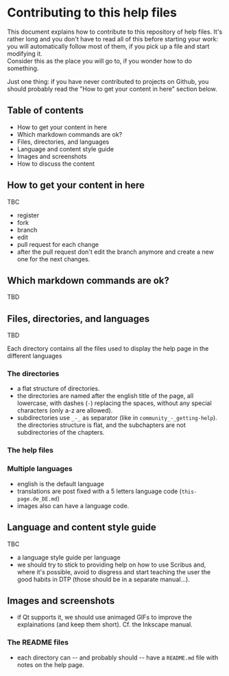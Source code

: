 # Contributing to this help files

This document explains how to contribute to this repository of help files. It's rather long and you don't have to read all of this before starting your work: you will automatically follow most of them, if you pick up a file and start modifying it.  
Consider this as the place you will go to, if you wonder how to do something.

Just one thing: if you have never contributed to projects on Github, you should probably read the "How to get your content in here" section below.

## Table of contents

- How to get your content in here
- Which markdown commands are ok?
- Files, directories, and languages
- Language and content style guide
- Images and screenshots
- How to discuss the content



## How to get your content in here

TBC

- register
- fork
- branch
- edit
- pull request for each change
- after the pull request don't edit the branch anymore and create a new one for the next changes.

## Which markdown commands are ok?

TBD

## Files, directories, and languages

TBD

Each directory contains all the files used to display the help page in the different languages

### The directories

- a flat structure of directories.
- the directories are named after the english title of the page, all lowercase, with dashes (`-`) replacing the spaces, without any special characters (only a-z are allowed).
- subdirectories use `_-_` as separator (like in `community_-_getting-help`). the directories structure is flat, and the subchapters are not subdirectories of the chapters.

### The help files


### Multiple languages

- english is the default language
- translations are post fixed with a 5 letters language code (`this-page.de_DE.md`)
- images also can have a language code.


## Language and content style guide

TBC

- a language style guide per language
- we should try to stick to providing help on how to use Scribus and, where it's possible, avoid to disgress and start teaching the user the good habits in DTP (those should be in a separate manual...).

## Images and screenshots

- if Qt supports it, we should use animaged GIFs to improve the explainations (and keep them short). Cf. the Inkscape manual.

### The README files

- each directory can -- and probably should -- have a `README.md` file with notes on the help page.
